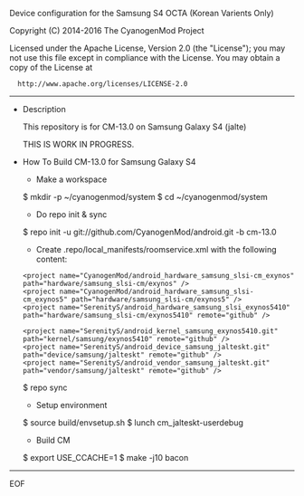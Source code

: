 Device configuration for the Samsung S4 OCTA (Korean Varients Only)

Copyright (C) 2014-2016 The CyanogenMod Project

 Licensed under the Apache License, Version 2.0 (the "License");
 you may not use this file except in compliance with the License.
 You may obtain a copy of the License at

      http://www.apache.org/licenses/LICENSE-2.0

------------------------------------------------------------------

* Description

  This repository is for CM-13.0 on Samsung Galaxy S4 (jalte)

    THIS IS WORK IN PROGRESS.


* How To Build CM-13.0 for Samsung Galaxy S4

  - Make a workspace

  $ mkdir -p ~/cyanogenmod/system
  $ cd ~/cyanogenmod/system


  - Do repo init & sync

  $ repo init -u git://github.com/CyanogenMod/android.git -b cm-13.0


  - Create .repo/local_manifests/roomservice.xml with the following content:

  <?xml version="1.0" encoding="UTF-8"?>
  <manifest>
      <project name="CyanogenMod/android_packages_apps_SamsungServiceMode" path="packages/apps/SamsungServiceMode" remote="github" />
      <project name="CyanogenMod/android_hardware_samsung" path="hardware/samsung" remote="github" />

      <project name="CyanogenMod/android_hardware_samsung_slsi-cm_exynos" path="hardware/samsung_slsi-cm/exynos" />
      <project name="CyanogenMod/android_hardware_samsung_slsi-cm_exynos5" path="hardware/samsung_slsi-cm/exynos5" />
      <project name="SerenityS/android_hardware_samsung_slsi_exynos5410" path="hardware/samsung_slsi-cm/exynos5410" remote="github" />

      <project name="SerenityS/android_kernel_samsung_exynos5410.git" path="kernel/samsung/exynos5410" remote="github" />
      <project name="SerenityS/android_device_samsung_jalteskt.git" path="device/samsung/jalteskt" remote="github" />
      <project name="SerenityS/android_vendor_samsung_jalteskt.git" path="vendor/samsung/jalteskt" remote="github" />
  </manifest>

  $ repo sync

  - Setup environment

  $ source build/envsetup.sh
  $ lunch cm_jalteskt-userdebug


  - Build CM

  $ export USE_CCACHE=1
  $ make -j10 bacon

----
EOF
